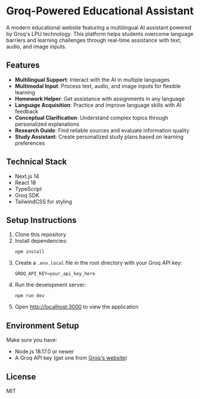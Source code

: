 # Groq-Powered Educational Assistant

A modern educational website featuring a multilingual AI assistant powered by Groq's LPU technology. This platform helps students overcome language barriers and learning challenges through real-time assistance with text, audio, and image inputs.

## Features

- **Multilingual Support**: Interact with the AI in multiple languages
- **Multimodal Input**: Process text, audio, and image inputs for flexible learning
- **Homework Helper**: Get assistance with assignments in any language
- **Language Acquisition**: Practice and improve language skills with AI feedback
- **Conceptual Clarification**: Understand complex topics through personalized explanations
- **Research Guide**: Find reliable sources and evaluate information quality
- **Study Assistant**: Create personalized study plans based on learning preferences

## Technical Stack

- Next.js 14
- React 18
- TypeScript
- Groq SDK
- TailwindCSS for styling

## Setup Instructions

1. Clone this repository
2. Install dependencies:
   ```
   npm install
   ```
3. Create a `.env.local` file in the root directory with your Groq API key:
   ```
   GROQ_API_KEY=your_api_key_here
   ```
4. Run the development server:
   ```
   npm run dev
   ```
5. Open [http://localhost:3000](http://localhost:3000) to view the application

## Environment Setup

Make sure you have:
- Node.js 18.17.0 or newer
- A Groq API key (get one from [Groq's website](https://console.groq.com))

## License

MIT 